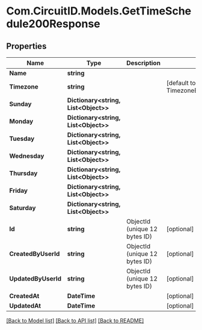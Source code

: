 
# Com.CircuitID.Models.GetTimeSchedule200Response

## Properties

Name | Type | Description | Notes
------------ | ------------- | ------------- | -------------
**Name** | **string** |  | 
**Timezone** | **string** |  | [default to TimezoneEnum.AmericaNewYork]
**Sunday** | **Dictionary&lt;string, List&lt;Object&gt;&gt;** |  | 
**Monday** | **Dictionary&lt;string, List&lt;Object&gt;&gt;** |  | 
**Tuesday** | **Dictionary&lt;string, List&lt;Object&gt;&gt;** |  | 
**Wednesday** | **Dictionary&lt;string, List&lt;Object&gt;&gt;** |  | 
**Thursday** | **Dictionary&lt;string, List&lt;Object&gt;&gt;** |  | 
**Friday** | **Dictionary&lt;string, List&lt;Object&gt;&gt;** |  | 
**Saturday** | **Dictionary&lt;string, List&lt;Object&gt;&gt;** |  | 
**Id** | **string** | ObjectId (unique 12 bytes ID) | [optional] 
**CreatedByUserId** | **string** | ObjectId (unique 12 bytes ID) | [optional] 
**UpdatedByUserId** | **string** | ObjectId (unique 12 bytes ID) | [optional] 
**CreatedAt** | **DateTime** |  | [optional] 
**UpdatedAt** | **DateTime** |  | [optional] 

[[Back to Model list]](../README.md#documentation-for-models)
[[Back to API list]](../README.md#documentation-for-api-endpoints)
[[Back to README]](../README.md)

